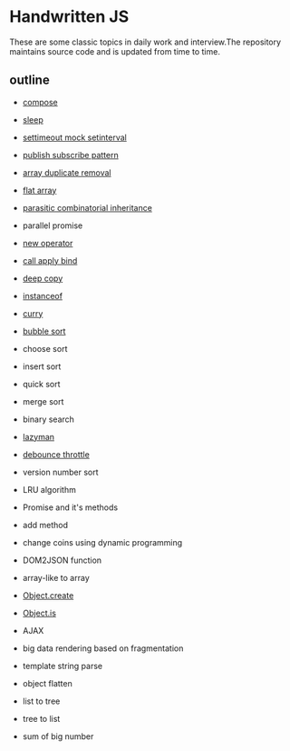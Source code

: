 # Handwritten JS

These are some classic topics in daily work and interview.The repository maintains source code and is updated from time to time.

## outline

- [compose](./src/compose.js)

- [sleep](./src/sleep.js)

- [settimeout mock setinterval](./src/settimeout-mock-setinterval.js)

- [publish subscribe pattern](./src/publish-subscribe.js)

- [array duplicate removal](./src/array-duplicate-removal.js)

- [flat array](./src/flat-array.js)

- [parasitic combinatorial inheritance](./src/parasitic-combinatorial-inheritance.js)

- parallel promise

- [new operator](./src/new-operator.js)

- [call apply bind](./src/call-apply-bind.js)

- [deep copy](./src/deep-copy.js)

- [instanceof](./src/instanceof.js)

- [curry](./src/curry.js)

- [bubble sort](./src/bubble-sort.js)

- choose sort

- insert sort

- quick sort

- merge sort

- binary search

- [lazyman](./src/lazyman.js)

- [debounce throttle](./src/debounce-throttle.js)

- version number sort

- LRU algorithm

- Promise and it's methods

- add method

- change coins using dynamic programming

- DOM2JSON function

- array-like to array

- [Object.create](./src/object-create.js)

- [Object.is](./src/object-is.js)

- AJAX

- big data rendering based on fragmentation

- template string parse

- object flatten

- list to tree

- tree to list

- sum of big number
